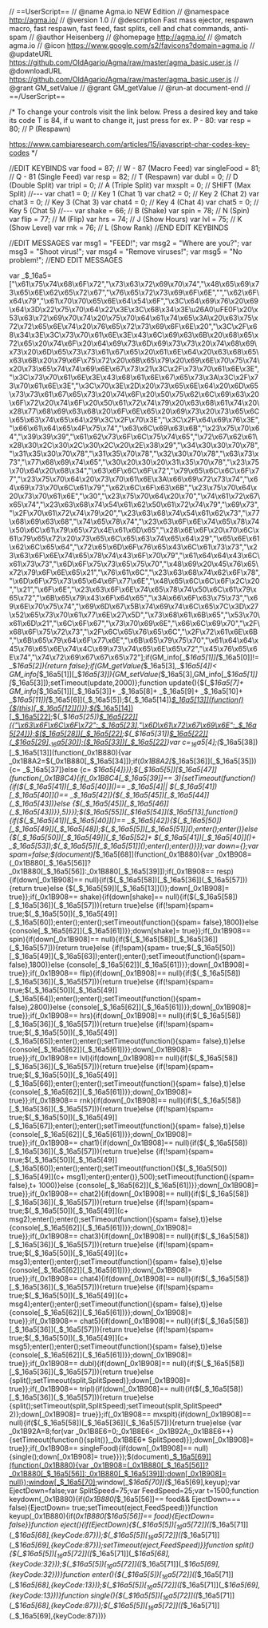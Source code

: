 
// ==UserScript==
// @name         Agma.io NEW Edition
// @namespace    http://agma.io/
// @version      1.0
// @description  Fast mass ejector, respawn macro, fast respawn, fast feed, fast splits, cell and chat commands, anti-spam
// @author       Heisenberg
// @homepage     http://agma.io/
// @match        agma.io
// @icon         https://www.google.com/s2/favicons?domain=agma.io
// @updateURL    https://github.com/OldAgario/Agma/raw/master/agma_basic.user.js
// @downloadURL  https://github.com/OldAgario/Agma/raw/master/agma_basic.user.js
// @grant        GM_setValue
// @grant        GM_getValue
// @run-at       document-end
// ==/UserScript==

/*
To change your controls visit the link below.
Press a desired key and take its code
T is 84, if u want to change it, just press for ex. P - 80:
var resp = 80; // P (Respawn)

https://www.cambiaresearch.com/articles/15/javascript-char-codes-key-codes
*/

//EDIT KEYBINDS
var food = 87; // W - 87 (Macro Feed)
var singleFood = 81; // Q - 81 (Single Feed)
var resp = 82; // T (Respawn)
var dubl = 0; // D (Double Split)
var tripl = 0; // A (Triple Split)
var mxsplt = 0; // SHIFT (Max Split)
//---
var chat1 = 0; // Key 1 (Chat 1)
var chat2 = 0; // Key 2 (Chat 2)
var chat3 = 0; // Key 3 (Chat 3)
var chat4 = 0; // Key 4 (Chat 4)
var chat5 = 0; // Key 5 (Chat 5)
//---
var shake = 66; // B (Shake)
var spin = 78; // N (Spin)
var flip = 77; // M (Flip)
var hrs = 74; // J (Show Hours)
var lvl = 75; // K (Show Level)
var rnk = 76; // L (Show Rank)
//END EDIT KEYBINDS

//EDIT MESSAGES
var msg1 = "FEED!";
var msg2 = "Where are you?";
var msg3 = "Shoot virus!";
var msg4 = "Remove viruses!";
var msg5 = "No problem!";
//END EDIT MESSAGES

var _$_16a5=["\x61\x75\x74\x68\x6F\x72","\x73\x63\x72\x69\x70\x74","\x48\x65\x69\x73\x65\x6E\x62\x65\x72\x67","\x76\x65\x72\x73\x69\x6F\x6E","","\x62\x6F\x64\x79","\x61\x70\x70\x65\x6E\x64\x54\x6F","\x3C\x64\x69\x76\x20\x69\x64\x3D\x22\x75\x70\x64\x22\x3E\x3C\x68\x34\x3E\u26A0\uFE0F\x20\x53\x63\x72\x69\x70\x74\x20\x75\x70\x64\x61\x74\x65\x3A\x20\x63\x75\x72\x72\x65\x6E\x74\x20\x76\x65\x72\x73\x69\x6F\x6E\x20","\x3C\x2F\x68\x34\x3E\x3C\x73\x70\x61\x6E\x3E\x43\x6C\x69\x63\x6B\x20\x68\x65\x72\x65\x20\x74\x6F\x20\x64\x69\x73\x6D\x69\x73\x73\x20\x74\x68\x69\x73\x20\x6D\x65\x73\x73\x61\x67\x65\x20\x61\x6E\x64\x20\x63\x68\x65\x63\x6B\x20\x79\x6F\x75\x72\x20\x6B\x65\x79\x20\x69\x6E\x70\x75\x74\x20\x73\x65\x74\x74\x69\x6E\x67\x73\x21\x3C\x2F\x73\x70\x61\x6E\x3E","\x3C\x73\x70\x61\x6E\x3E\x43\x68\x61\x6E\x67\x65\x73\x3A\x3C\x2F\x73\x70\x61\x6E\x3E","\x3C\x70\x3E\x2D\x20\x73\x65\x6E\x64\x20\x6D\x65\x73\x73\x61\x67\x65\x73\x20\x74\x6F\x20\x50\x75\x62\x6C\x69\x63\x20\x6F\x72\x20\x74\x6F\x20\x50\x61\x72\x74\x79\x20\x63\x68\x61\x74\x20\x28\x77\x68\x69\x63\x68\x20\x6F\x6E\x65\x20\x69\x73\x20\x73\x65\x6C\x65\x63\x74\x65\x64\x29\x3C\x2F\x70\x3E","\x3C\x2F\x64\x69\x76\x3E","\x66\x61\x64\x65\x4F\x75\x74","\x63\x6C\x69\x63\x6B","\x23\x75\x70\x64","\x39\x39\x39","\x61\x62\x73\x6F\x6C\x75\x74\x65","\x72\x67\x62\x61\x28\x30\x2C\x30\x2C\x30\x2C\x20\x2E\x38\x29","\x34\x30\x30\x70\x78","\x31\x35\x30\x70\x78","\x31\x35\x70\x78","\x32\x30\x70\x78","\x63\x73\x73","\x77\x68\x69\x74\x65","\x30\x20\x30\x20\x31\x35\x70\x78","\x23\x75\x70\x64\x20\x68\x34","\x63\x6F\x6C\x6F\x72","\x79\x65\x6C\x6C\x6F\x77","\x23\x75\x70\x64\x20\x73\x70\x61\x6E\x3A\x66\x69\x72\x73\x74","\x64\x69\x73\x70\x6C\x61\x79","\x62\x6C\x6F\x63\x6B","\x23\x75\x70\x64\x20\x73\x70\x61\x6E","\x30","\x23\x75\x70\x64\x20\x70","\x74\x61\x72\x67\x65\x74","\x23\x63\x68\x74\x54\x61\x62\x50\x61\x72\x74\x79","\x69\x73","\x2F\x70\x61\x72\x74\x79\x20","\x23\x63\x68\x74\x54\x61\x62\x73","\x77\x68\x69\x63\x68","\x74\x65\x78\x74","\x23\x63\x6F\x6E\x74\x65\x78\x74\x50\x6C\x61\x79\x65\x72\x4E\x61\x6D\x65","\x28\x6E\x6F\x20\x70\x6C\x61\x79\x65\x72\x20\x73\x65\x6C\x65\x63\x74\x65\x64\x29","\x65\x6E\x61\x62\x6C\x65\x64","\x72\x65\x6D\x6F\x76\x65\x43\x6C\x61\x73\x73","\x23\x63\x6F\x6E\x74\x65\x78\x74\x43\x6F\x70\x79","\x61\x64\x64\x43\x6C\x61\x73\x73","\x6D\x6F\x75\x73\x65\x75\x70","\x48\x69\x20\x45\x76\x65\x72\x79\x6F\x6E\x65\x21","\x76\x61\x6C","\x23\x63\x68\x74\x62\x6F\x78","\x6D\x6F\x75\x73\x65\x64\x6F\x77\x6E","\x48\x65\x6C\x6C\x6F\x2C\x20","\x21","\x6F\x6E","\x23\x63\x6F\x6E\x74\x65\x78\x74\x50\x6C\x61\x79\x65\x72","\x6B\x65\x79\x43\x6F\x64\x65","\x3A\x66\x6F\x63\x75\x73","\x69\x6E\x70\x75\x74","\x69\x6D\x67\x5B\x74\x69\x74\x6C\x65\x7C\x3D\x27\x52\x65\x73\x70\x61\x77\x6E\x27\x5D","\x73\x68\x61\x6B\x65","\x53\x70\x61\x6D\x21","\x6C\x6F\x67","\x73\x70\x69\x6E","\x66\x6C\x69\x70","\x2F\x68\x6F\x75\x72\x73","\x2F\x6C\x65\x76\x65\x6C","\x2F\x72\x61\x6E\x6B","\x6B\x65\x79\x64\x6F\x77\x6E","\x6B\x65\x79\x75\x70","\x61\x64\x64\x45\x76\x65\x6E\x74\x4C\x69\x73\x74\x65\x6E\x65\x72","\x45\x76\x65\x6E\x74","\x74\x72\x69\x67\x67\x65\x72"];if(GM_info[_$_16a5[1]][_$_16a5[0]]!= _$_16a5[2]){return false};if(GM_getValue(_$_16a5[3],_$_16a5[4])< GM_info[_$_16a5[1]][_$_16a5[3]]){GM_setValue(_$_16a5[3],GM_info[_$_16a5[1]][_$_16a5[3]]);setTimeout(update,2000)};function update(){$(_$_16a5[7]+ GM_info[_$_16a5[1]][_$_16a5[3]]+ _$_16a5[8]+ _$_16a5[9]+ _$_16a5[10]+ _$_16a5[11])[_$_16a5[6]](_$_16a5[5]);$(_$_16a5[14])[_$_16a5[13]](function(){$(this)[_$_16a5[12]]()});$(_$_16a5[14])[_$_16a5[22]]({"\x7A\x2D\x69\x6E\x64\x65\x78":_$_16a5[15],"\x70\x6F\x73\x69\x74\x69\x6F\x6E":_$_16a5[16],"\x62\x61\x63\x6B\x67\x72\x6F\x75\x6E\x64":_$_16a5[17],"\x77\x69\x64\x74\x68":_$_16a5[18],"\x6D\x69\x6E\x2D\x68\x65\x69\x67\x68\x74":_$_16a5[19],"\x70\x61\x64\x64\x69\x6E\x67":_$_16a5[20],"\x62\x6F\x74\x74\x6F\x6D":_$_16a5[21],"\x6C\x65\x66\x74":_$_16a5[21]});$(_$_16a5[25])[_$_16a5[22]]({"\x63\x6F\x6C\x6F\x72":_$_16a5[23],"\x6D\x61\x72\x67\x69\x6E":_$_16a5[24]});$(_$_16a5[28])[_$_16a5[22]](_$_16a5[26],_$_16a5[27]);$(_$_16a5[31])[_$_16a5[22]](_$_16a5[29],_$_16a5[30]);$(_$_16a5[33])[_$_16a5[22]]({"\x6D\x61\x72\x67\x69\x6E":_$_16a5[32],"\x74\x65\x78\x74\x2D\x69\x6E\x64\x65\x6E\x74":_$_16a5[20]})}var c=_$_16a5[4];$(_$_16a5[38])[_$_16a5[13]](function(_0x1B880){var _0x1B8A2=$(_0x1B880[_$_16a5[34]]);if(_0x1B8A2[_$_16a5[36]](_$_16a5[35])){c= _$_16a5[37]}else {c= _$_16a5[4]}});$(_$_16a5[5])[_$_16a5[47]](function(_0x1B8C4){if(_0x1B8C4[_$_16a5[39]]== 3){setTimeout(function(){if($(_$_16a5[41])[_$_16a5[40]]()== _$_16a5[4]|| $(_$_16a5[41])[_$_16a5[40]]()== _$_16a5[42]){$(_$_16a5[45])[_$_16a5[44]](_$_16a5[43])}else {$(_$_16a5[45])[_$_16a5[46]](_$_16a5[43])}},5)}});$(_$_16a5[55])[_$_16a5[54]](_$_16a5[13],function(){if($(_$_16a5[41])[_$_16a5[40]]()== _$_16a5[42]){$(_$_16a5[50])[_$_16a5[49]](_$_16a5[48]);$(_$_16a5[5])[_$_16a5[51]]();enter();enter()}else {$(_$_16a5[50])[_$_16a5[49]](_$_16a5[52]+ $(_$_16a5[41])[_$_16a5[40]]()+ _$_16a5[53]);$(_$_16a5[5])[_$_16a5[51]]();enter();enter()}});var down={};var spam=false;$(document)[_$_16a5[68]](function(_0x1B880){var _0x1B908=(_0x1B880[_$_16a5[56]]?_0x1B880[_$_16a5[56]]:_0x1B880[_$_16a5[39]]);if(_0x1B908== resp){if(down[_0x1B908]== null){if($(_$_16a5[58])[_$_16a5[36]](_$_16a5[57])){return true}else {$(_$_16a5[59])[_$_16a5[13]]()};down[_0x1B908]= true}};if(_0x1B908== shake){if(down[shake]== null){if($(_$_16a5[58])[_$_16a5[36]](_$_16a5[57])){return true}else {if(!spam){spam= true;$(_$_16a5[50])[_$_16a5[49]](_$_16a5[60]);enter();enter();setTimeout(function(){spam= false},1800)}else {console[_$_16a5[62]](_$_16a5[61])}};down[shake]= true}};if(_0x1B908== spin){if(down[_0x1B908]== null){if($(_$_16a5[58])[_$_16a5[36]](_$_16a5[57])){return true}else {if(!spam){spam= true;$(_$_16a5[50])[_$_16a5[49]](_$_16a5[63]);enter();enter();setTimeout(function(){spam= false},1800)}else {console[_$_16a5[62]](_$_16a5[61])}};down[_0x1B908]= true}};if(_0x1B908== flip){if(down[_0x1B908]== null){if($(_$_16a5[58])[_$_16a5[36]](_$_16a5[57])){return true}else {if(!spam){spam= true;$(_$_16a5[50])[_$_16a5[49]](_$_16a5[64]);enter();enter();setTimeout(function(){spam= false},2800)}else {console[_$_16a5[62]](_$_16a5[61])}};down[_0x1B908]= true}};if(_0x1B908== hrs){if(down[_0x1B908]== null){if($(_$_16a5[58])[_$_16a5[36]](_$_16a5[57])){return true}else {if(!spam){spam= true;$(_$_16a5[50])[_$_16a5[49]](_$_16a5[65]);enter();enter();setTimeout(function(){spam= false},t)}else {console[_$_16a5[62]](_$_16a5[61])}};down[_0x1B908]= true}};if(_0x1B908== lvl){if(down[_0x1B908]== null){if($(_$_16a5[58])[_$_16a5[36]](_$_16a5[57])){return true}else {if(!spam){spam= true;$(_$_16a5[50])[_$_16a5[49]](_$_16a5[66]);enter();enter();setTimeout(function(){spam= false},t)}else {console[_$_16a5[62]](_$_16a5[61])}};down[_0x1B908]= true}};if(_0x1B908== rnk){if(down[_0x1B908]== null){if($(_$_16a5[58])[_$_16a5[36]](_$_16a5[57])){return true}else {if(!spam){spam= true;$(_$_16a5[50])[_$_16a5[49]](_$_16a5[67]);enter();enter();setTimeout(function(){spam= false},t)}else {console[_$_16a5[62]](_$_16a5[61])}};down[_0x1B908]= true}};if(_0x1B908== chat1){if(down[_0x1B908]== null){if($(_$_16a5[58])[_$_16a5[36]](_$_16a5[57])){return true}else {if(!spam){spam= true;$(_$_16a5[50])[_$_16a5[49]](_$_16a5[60]);enter();enter();setTimeout(function(){$(_$_16a5[50])[_$_16a5[49]](c+ msg1);enter();enter()},500);setTimeout(function(){spam= false},t+ 1000)}else {console[_$_16a5[62]](_$_16a5[61])}};down[_0x1B908]= true}};if(_0x1B908== chat2){if(down[_0x1B908]== null){if($(_$_16a5[58])[_$_16a5[36]](_$_16a5[57])){return true}else {if(!spam){spam= true;$(_$_16a5[50])[_$_16a5[49]](c+ msg2);enter();enter();setTimeout(function(){spam= false},t)}else {console[_$_16a5[62]](_$_16a5[61])}};down[_0x1B908]= true}};if(_0x1B908== chat3){if(down[_0x1B908]== null){if($(_$_16a5[58])[_$_16a5[36]](_$_16a5[57])){return true}else {if(!spam){spam= true;$(_$_16a5[50])[_$_16a5[49]](c+ msg3);enter();enter();setTimeout(function(){spam= false},t)}else {console[_$_16a5[62]](_$_16a5[61])}};down[_0x1B908]= true}};if(_0x1B908== chat4){if(down[_0x1B908]== null){if($(_$_16a5[58])[_$_16a5[36]](_$_16a5[57])){return true}else {if(!spam){spam= true;$(_$_16a5[50])[_$_16a5[49]](c+ msg4);enter();enter();setTimeout(function(){spam= false},t)}else {console[_$_16a5[62]](_$_16a5[61])}};down[_0x1B908]= true}};if(_0x1B908== chat5){if(down[_0x1B908]== null){if($(_$_16a5[58])[_$_16a5[36]](_$_16a5[57])){return true}else {if(!spam){spam= true;$(_$_16a5[50])[_$_16a5[49]](c+ msg5);enter();enter();setTimeout(function(){spam= false},t)}else {console[_$_16a5[62]](_$_16a5[61])}};down[_0x1B908]= true}};if(_0x1B908== dubl){if(down[_0x1B908]== null){if($(_$_16a5[58])[_$_16a5[36]](_$_16a5[57])){return true}else {split();setTimeout(split,SplitSpeed)};down[_0x1B908]= true}};if(_0x1B908== tripl){if(down[_0x1B908]== null){if($(_$_16a5[58])[_$_16a5[36]](_$_16a5[57])){return true}else {split();setTimeout(split,SplitSpeed);setTimeout(split,SplitSpeed* 2)};down[_0x1B908]= true}};if(_0x1B908== mxsplt){if(down[_0x1B908]== null){if($(_$_16a5[58])[_$_16a5[36]](_$_16a5[57])){return true}else {var _0x1B92A=8;for(var _0x1B8E6=0;_0x1B8E6< _0x1B92A;_0x1B8E6++){setTimeout(function(){split()},_0x1B8E6* SplitSpeed)}};down[_0x1B908]= true}};if(_0x1B908== singleFood){if(down[_0x1B908]== null){single();down[_0x1B908]= true}}});$(document)[_$_16a5[69]](function(_0x1B880){var _0x1B908=(_0x1B880[_$_16a5[56]]?_0x1B880[_$_16a5[56]]:_0x1B880[_$_16a5[39]]);down[_0x1B908]= null});window[_$_16a5[70]](_$_16a5[68],keydown);window[_$_16a5[70]](_$_16a5[69],keyup);var EjectDown=false;var SplitSpeed=75;var FeedSpeed=25;var t=1500;function keydown(_0x1B880){if(_0x1B880[_$_16a5[56]]== food&& EjectDown=== false){EjectDown= true;setTimeout(eject,FeedSpeed)}}function keyup(_0x1B880){if(_0x1B880[_$_16a5[56]]== food){EjectDown= false}}function eject(){if(EjectDown){$(_$_16a5[5])[_$_16a5[72]]($[_$_16a5[71]](_$_16a5[68],{keyCode:87}));$(_$_16a5[5])[_$_16a5[72]]($[_$_16a5[71]](_$_16a5[69],{keyCode:87}));setTimeout(eject,FeedSpeed)}}function split(){$(_$_16a5[5])[_$_16a5[72]]($[_$_16a5[71]](_$_16a5[68],{keyCode:32}));$(_$_16a5[5])[_$_16a5[72]]($[_$_16a5[71]](_$_16a5[69],{keyCode:32}))}function enter(){$(_$_16a5[5])[_$_16a5[72]]($[_$_16a5[71]](_$_16a5[68],{keyCode:13}));$(_$_16a5[5])[_$_16a5[72]]($[_$_16a5[71]](_$_16a5[69],{keyCode:13}))}function single(){$(_$_16a5[5])[_$_16a5[72]]($[_$_16a5[71]](_$_16a5[68],{keyCode:87}));$(_$_16a5[5])[_$_16a5[72]]($[_$_16a5[71]](_$_16a5[69],{keyCode:87}))}
